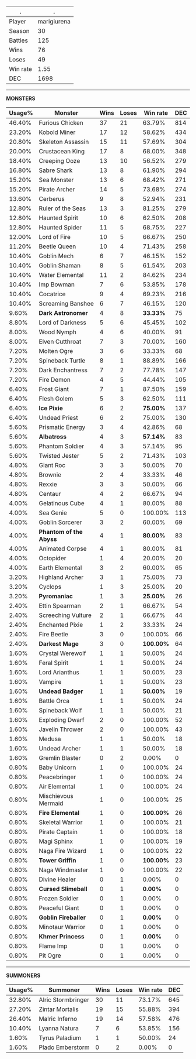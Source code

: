 .|.
|-|-
Player|marigiurena
Season|30
Battles|125
Wins|76
Loses|49
Win rate|1.55
DEC|1698

---
**MONSTERS**

Usage%|Monster|Wins|Loses|Win rate|DEC|
-|-|-|-|-|-|
46.40%|Furious Chicken|37|21|63.79%|814|
23.20%|Kobold Miner|17|12|58.62%|434|
20.80%|Skeleton Assassin|15|11|57.69%|304|
20.00%|Crustacean King|17|8|68.00%|348|
18.40%|Creeping Ooze|13|10|56.52%|279|
16.80%|Sabre Shark|13|8|61.90%|294|
15.20%|Sea Monster|13|6|68.42%|271|
15.20%|Pirate Archer|14|5|73.68%|274|
13.60%|Cerberus|9|8|52.94%|231|
12.80%|Ruler of the Seas|13|3|81.25%|279|
12.80%|Haunted Spirit|10|6|62.50%|208|
12.80%|Haunted Spider|11|5|68.75%|227|
12.00%|Lord of Fire|10|5|66.67%|250|
11.20%|Beetle Queen|10|4|71.43%|258|
10.40%|Goblin Mech|6|7|46.15%|152|
10.40%|Goblin Shaman|8|5|61.54%|203|
10.40%|Water Elemental|11|2|84.62%|234|
10.40%|Imp Bowman|7|6|53.85%|178|
10.40%|Cocatrice|9|4|69.23%|216|
10.40%|Screaming Banshee|6|7|46.15%|120|
9.60%|**Dark Astronomer**|4|8|**33.33%**|75|
8.80%|Lord of Darkness|5|6|45.45%|102|
8.00%|Wood Nymph|4|6|40.00%|91|
8.00%|Elven Cutthroat|7|3|70.00%|160|
7.20%|Molten Ogre|3|6|33.33%|68|
7.20%|Spineback Turtle|8|1|88.89%|166|
7.20%|Dark Enchantress|7|2|77.78%|147|
7.20%|Fire Demon|4|5|44.44%|105|
6.40%|Frost Giant|7|1|87.50%|159|
6.40%|Flesh Golem|5|3|62.50%|111|
6.40%|**Ice Pixie**|6|2|**75.00%**|137|
6.40%|Undead Priest|6|2|75.00%|130|
5.60%|Prismatic Energy|3|4|42.86%|68|
5.60%|**Albatross**|4|3|**57.14%**|83|
5.60%|Phantom Soldier|4|3|57.14%|95|
5.60%|Twisted Jester|5|2|71.43%|103|
4.80%|Giant Roc|3|3|50.00%|70|
4.80%|Brownie|2|4|33.33%|46|
4.80%|Rexxie|3|3|50.00%|66|
4.80%|Centaur|4|2|66.67%|94|
4.00%|Gelatinous Cube|4|1|80.00%|88|
4.00%|Sea Genie|5|0|100.00%|113|
4.00%|Goblin Sorcerer|3|2|60.00%|69|
4.00%|**Phantom of the Abyss**|4|1|**80.00%**|83|
4.00%|Animated Corpse|4|1|80.00%|81|
4.00%|Octopider|1|4|20.00%|20|
4.00%|Earth Elemental|3|2|60.00%|65|
3.20%|Highland Archer|3|1|75.00%|73|
3.20%|Cyclops|1|3|25.00%|20|
3.20%|**Pyromaniac**|1|3|**25.00%**|26|
2.40%|Ettin Spearman|2|1|66.67%|54|
2.40%|Screeching Vulture|2|1|66.67%|44|
2.40%|Enchanted Pixie|1|2|33.33%|24|
2.40%|Fire Beetle|3|0|100.00%|66|
2.40%|**Darkest Mage**|3|0|**100.00%**|64|
1.60%|Crystal Werewolf|1|1|50.00%|24|
1.60%|Feral Spirit|1|1|50.00%|24|
1.60%|Lord Arianthus|1|1|50.00%|23|
1.60%|Vampire|1|1|50.00%|23|
1.60%|**Undead Badger**|1|1|**50.00%**|19|
1.60%|Battle Orca|1|1|50.00%|24|
1.60%|Spineback Wolf|1|1|50.00%|21|
1.60%|Exploding Dwarf|2|0|100.00%|52|
1.60%|Javelin Thrower|2|0|100.00%|43|
1.60%|Medusa|1|1|50.00%|18|
1.60%|Undead Archer|1|1|50.00%|18|
1.60%|Gremlin Blaster|0|2|0.00%|0|
0.80%|Baby Unicorn|1|0|100.00%|24|
0.80%|Peacebringer|1|0|100.00%|24|
0.80%|Air Elemental|1|0|100.00%|24|
0.80%|Mischievous Mermaid|1|0|100.00%|25|
0.80%|**Fire Elemental**|1|0|**100.00%**|26|
0.80%|Skeletal Warrior|1|0|100.00%|21|
0.80%|Pirate Captain|1|0|100.00%|18|
0.80%|Magi Sphinx|1|0|100.00%|19|
0.80%|Naga Fire Wizard|1|0|100.00%|22|
0.80%|**Tower Griffin**|1|0|**100.00%**|23|
0.80%|Naga Windmaster|1|0|100.00%|22|
0.80%|Divine Healer|0|1|0.00%|0|
0.80%|**Cursed Slimeball**|0|1|**0.00%**|0|
0.80%|Frozen Soldier|0|1|0.00%|0|
0.80%|Peaceful Giant|0|1|0.00%|0|
0.80%|**Goblin Fireballer**|0|1|**0.00%**|0|
0.80%|Minotaur Warrior|0|1|0.00%|0|
0.80%|**Khmer Princess**|0|1|**0.00%**|0|
0.80%|Flame Imp|0|1|0.00%|0|
0.80%|Pit Ogre|0|1|0.00%|0|

---
**SUMMONERS**

Usage%|Summoner|Wins|Loses|Win rate|DEC|
-|-|-|-|-|-|
32.80%|Alric Stormbringer|30|11|73.17%|645|
27.20%|Zintar Mortalis|19|15|55.88%|394|
26.40%|Malric Inferno|19|14|57.58%|476|
10.40%|Lyanna Natura|7|6|53.85%|156|
1.60%|Tyrus Paladium|1|1|50.00%|24|
1.60%|Plado Emberstorm|0|2|0.00%|0|
